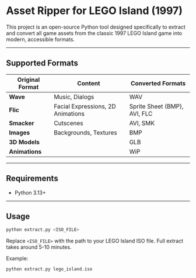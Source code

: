 # Asset Ripper for LEGO Island (1997)

This project is an open-source Python tool designed specifically to extract and convert all game assets from the classic 1997 LEGO Island game into modern, accessible formats.

---

## Supported Formats

| Original Format  | Content                             | Converted Formats          |
|------------------|-------------------------------------|----------------------------|
| **Wave**         | Music, Dialogs                      | WAV                        |
| **Flic**         | Facial Expressions, 2D Animations   | Sprite Sheet (BMP), AVI, FLC |
| **Smacker**      | Cutscenes                           | AVI, SMK                   |
| **Images**       | Backgrounds, Textures               | BMP                        |
| **3D Models**    |                                     | GLB                        |
| **Animations**   |                                     | WiP                        | 

---

## Requirements

- Python 3.13+

---

## Usage

```bash
python extract.py <ISO_FILE>
```

Replace `<ISO_FILE>` with the path to your LEGO Island ISO file. Full extract takes around 5-10 minutes.

Example:

```bash
python extract.py lego_island.iso
```
